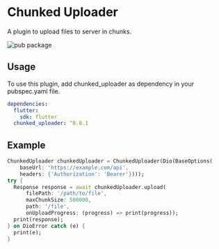 # Chunked Uploader

A plugin to upload files to server in chunks.

![pub package](https://img.shields.io/pub/v/chunked_uploader.svg)

## Usage

To use this plugin, add chunked_uploader as dependency in your pubspec.yaml file.

``` yaml
dependencies:
  flutter:
    sdk: flutter
  chunked_uploader: ^0.0.1
```

## Example

``` dart
ChunkedUploader chunkedUploader = ChunkedUploader(Dio(BaseOptions(
    baseUrl: 'https://example.com/api',
    headers: {'Authorization': 'Bearer'})));
try {
  Response response = await chunkedUploader.upload(
      filePath: '/path/to/file',
      maxChunkSize: 500000,
      path: '/file',
      onUploadProgress: (progress) => print(progress));
  print(response);
} on DioError catch (e) {
  print(e);
}
```